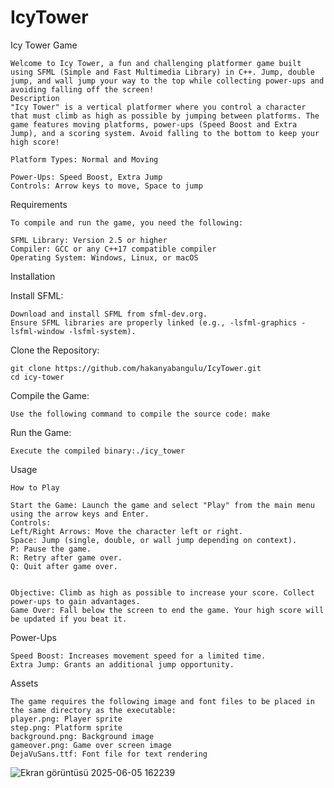 # IcyTower

Icy Tower Game

    Welcome to Icy Tower, a fun and challenging platformer game built using SFML (Simple and Fast Multimedia Library) in C++. Jump, double jump, and wall jump your way to the top while collecting power-ups and avoiding falling off the screen!
    Description
    "Icy Tower" is a vertical platformer where you control a character that must climb as high as possible by jumping between platforms. The game features moving platforms, power-ups (Speed Boost and Extra Jump), and a scoring system. Avoid falling to the bottom to keep your high score!
    
    Platform Types: Normal and Moving
    
    Power-Ups: Speed Boost, Extra Jump
    Controls: Arrow keys to move, Space to jump

Requirements

    To compile and run the game, you need the following:
    
    SFML Library: Version 2.5 or higher
    Compiler: GCC or any C++17 compatible compiler
    Operating System: Windows, Linux, or macOS
    
Installation

Install SFML:

    Download and install SFML from sfml-dev.org.
    Ensure SFML libraries are properly linked (e.g., -lsfml-graphics -lsfml-window -lsfml-system).


Clone the Repository: 

    git clone https://github.com/hakanyabangulu/IcyTower.git
    cd icy-tower


Compile the Game:

    Use the following command to compile the source code: make

Run the Game:

    Execute the compiled binary:./icy_tower

Usage

    How to Play
    
    Start the Game: Launch the game and select "Play" from the main menu using the arrow keys and Enter.
    Controls:
    Left/Right Arrows: Move the character left or right.
    Space: Jump (single, double, or wall jump depending on context).
    P: Pause the game.
    R: Retry after game over.
    Q: Quit after game over.
    
    
    Objective: Climb as high as possible to increase your score. Collect power-ups to gain advantages.
    Game Over: Fall below the screen to end the game. Your high score will be updated if you beat it.

Power-Ups

    Speed Boost: Increases movement speed for a limited time.
    Extra Jump: Grants an additional jump opportunity.

Assets

    The game requires the following image and font files to be placed in the same directory as the executable:
    player.png: Player sprite
    step.png: Platform sprite
    background.png: Background image
    gameover.png: Game over screen image
    DejaVuSans.ttf: Font file for text rendering

![Ekran görüntüsü 2025-06-05 162239](https://github.com/user-attachments/assets/6ef1c8ab-2b4d-47d1-ace5-7250c8530e87)


    




